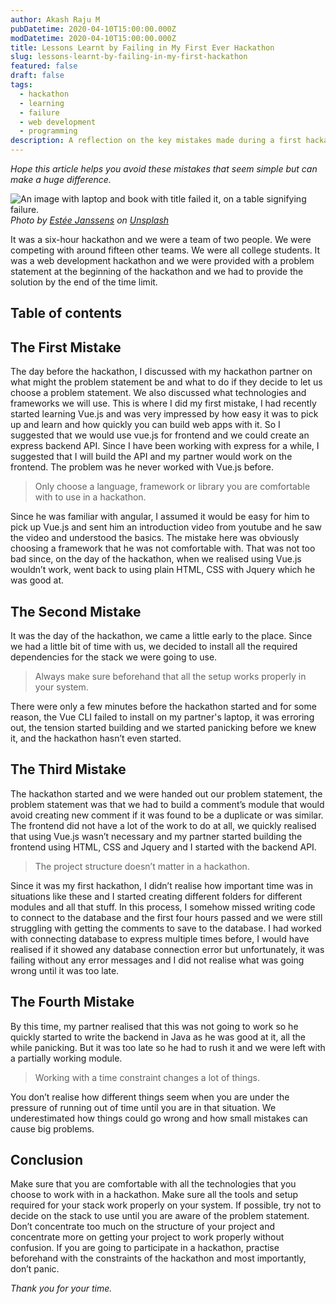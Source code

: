 ```yaml
---
author: Akash Raju M
pubDatetime: 2020-04-10T15:00:00.000Z
modDatetime: 2020-04-10T15:00:00.000Z
title: Lessons Learnt by Failing in My First Ever Hackathon
slug: lessons-learnt-by-failing-in-my-first-hackathon
featured: false
draft: false
tags:
  - hackathon
  - learning
  - failure
  - web development
  - programming
description: A reflection on the key mistakes made during a first hackathon and the valuable lessons learned from the experience of failing.
---
```


_Hope this article helps you avoid these mistakes that seem simple but can make a huge difference._

![An image with laptop and book with title failed it, on a table signifying failure.](https://miro.medium.com/v2/resize:fit:1400/0*dTDsW9r5j-d-B6g0)
_Photo by [Estée Janssens](https://unsplash.com/@esteejanssens?utm_source=medium&utm_medium=referral) on [Unsplash](https://unsplash.com/?utm_source=medium&utm_medium=referral)_

It was a six-hour hackathon and we were a team of two people. We were competing with around fifteen other teams. We were all college students. It was a web development hackathon and we were provided with a problem statement at the beginning of the hackathon and we had to provide the solution by the end of the time limit.

## Table of contents

## The First Mistake

The day before the hackathon, I discussed with my hackathon partner on what might the problem statement be and what to do if they decide to let us choose a problem statement. We also discussed what technologies and frameworks we will use. This is where I did my first mistake, I had recently started learning Vue.js and was very impressed by how easy it was to pick up and learn and how quickly you can build web apps with it. So I suggested that we would use vue.js for frontend and we could create an express backend API. Since I have been working with express for a while, I suggested that I will build the API and my partner would work on the frontend. The problem was he never worked with Vue.js before.

> Only choose a language, framework or library you are comfortable with to use in a hackathon.

Since he was familiar with angular, I assumed it would be easy for him to pick up Vue.js and sent him an introduction video from youtube and he saw the video and understood the basics. The mistake here was obviously choosing a framework that he was not comfortable with. That was not too bad since, on the day of the hackathon, when we realised using Vue.js wouldn’t work, went back to using plain HTML, CSS with Jquery which he was good at.

## The Second Mistake

It was the day of the hackathon, we came a little early to the place. Since we had a little bit of time with us, we decided to install all the required dependencies for the stack we were going to use.

> Always make sure beforehand that all the setup works properly in your system.

There were only a few minutes before the hackathon started and for some reason, the Vue CLI failed to install on my partner's laptop, it was erroring out, the tension started building and we started panicking before we knew it, and the hackathon hasn’t even started.

## The Third Mistake

The hackathon started and we were handed out our problem statement, the problem statement was that we had to build a comment’s module that would avoid creating new comment if it was found to be a duplicate or was similar. The frontend did not have a lot of the work to do at all, we quickly realised that using Vue.js wasn’t necessary and my partner started building the frontend using HTML, CSS and Jquery and I started with the backend API.

> The project structure doesn’t matter in a hackathon.

Since it was my first hackathon, I didn’t realise how important time was in situations like these and I started creating different folders for different modules and all that stuff. In this process, I somehow missed writing code to connect to the database and the first four hours passed and we were still struggling with getting the comments to save to the database. I had worked with connecting database to express multiple times before, I would have realised if it showed any database connection error but unfortunately, it was failing without any error messages and I did not realise what was going wrong until it was too late.

## The Fourth Mistake

By this time, my partner realised that this was not going to work so he quickly started to write the backend in Java as he was good at it, all the while panicking. But it was too late so he had to rush it and we were left with a partially working module.

> Working with a time constraint changes a lot of things.

You don’t realise how different things seem when you are under the pressure of running out of time until you are in that situation. We underestimated how things could go wrong and how small mistakes can cause big problems.

## Conclusion

Make sure that you are comfortable with all the technologies that you choose to work with in a hackathon. Make sure all the tools and setup required for your stack work properly on your system. If possible, try not to decide on the stack to use until you are aware of the problem statement. Don’t concentrate too much on the structure of your project and concentrate more on getting your project to work properly without confusion. If you are going to participate in a hackathon, practise beforehand with the constraints of the hackathon and most importantly, don’t panic.

_Thank you for your time._
